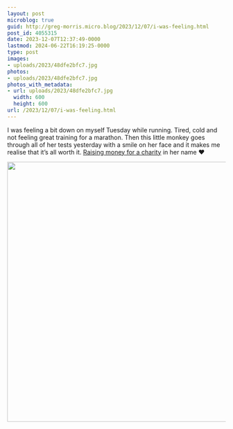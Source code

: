 ```yaml
---
layout: post
microblog: true
guid: http://greg-morris.micro.blog/2023/12/07/i-was-feeling.html
post_id: 4055315
date: 2023-12-07T12:37:49-0000
lastmod: 2024-06-22T16:19:25-0000
type: post
images:
- uploads/2023/48dfe2bfc7.jpg
photos:
- uploads/2023/48dfe2bfc7.jpg
photos_with_metadata:
- url: uploads/2023/48dfe2bfc7.jpg
  width: 600
  height: 600
url: /2023/12/07/i-was-feeling.html
---
```

I was feeling a bit down on myself Tuesday while running. Tired, cold and not feeling great training for a marathon. Then this little monkey goes through all of her tests yesterday with a smile on her face and it makes me realise that it’s all worth it. [Raising money for a charity](https://www.justgiving.com/page/greg-morris-lm2024) in her name ❤️

<img src="uploads/2023/48dfe2bfc7.jpg" width="600" height="600" alt="">
